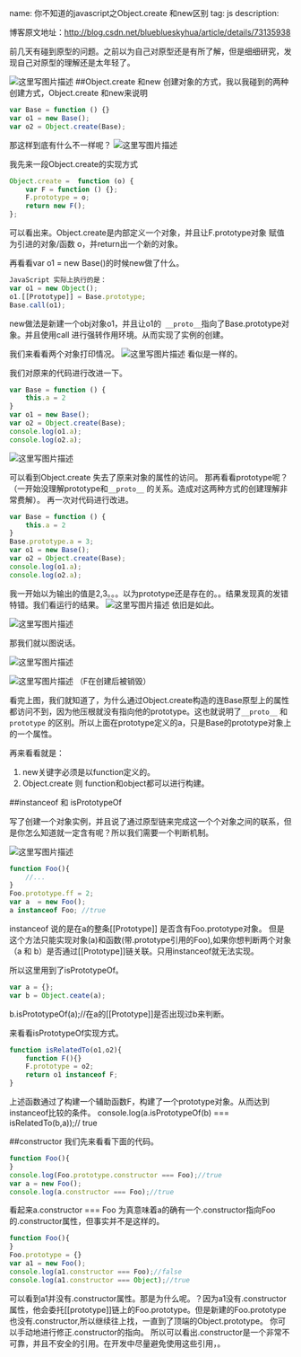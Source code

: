 name: 你不知道的javascript之Object.create 和new区别
tag: js
description: 



博客原文地址：http://blog.csdn.net/blueblueskyhua/article/details/73135938

前几天有碰到原型的问题。之前以为自己对原型还是有所了解，但是细细研究，发现自己对原型的理解还是太年轻了。

![这里写图片描述](https://s3.qiufengh.com/blog/1579506285138.jpg)
##Object.create 和new
创建对象的方式，我以我碰到的两种创建方式，Object.create 和new来说明

```javascript
var Base = function () {}
var o1 = new Base();
var o2 = Object.create(Base);
```
那这样到底有什么不一样呢？
![这里写图片描述](https://s3.qiufengh.com/blog/1579506284974.png)

我先来一段Object.create的实现方式

```javascript
Object.create =  function (o) {
	var F = function () {};
	F.prototype = o;
	return new F();
};
```
可以看出来。Object.create是内部定义一个对象，并且让F.prototype对象 赋值为引进的对象/函数 o，并return出一个新的对象。

再看看var o1 = new Base()的时候new做了什么。

```javascript
JavaScript 实际上执行的是：
var o1 = new Object();
o1.[[Prototype]] = Base.prototype;
Base.call(o1);
```
new做法是新建一个obj对象o1，并且让o1的` __proto__`指向了Base.prototype对象。并且使用call 进行强转作用环境。从而实现了实例的创建。

我们来看看两个对象打印情况。
![这里写图片描述](https://s3.qiufengh.com/blog/1579506285598.png)
看似是一样的。

我们对原来的代码进行改进一下。
```javascript
var Base = function () {
	this.a = 2
}
var o1 = new Base();
var o2 = Object.create(Base);
console.log(o1.a);
console.log(o2.a);
```

![这里写图片描述](https://s3.qiufengh.com/blog/1579506285596.png)

可以看到Object.create 失去了原来对象的属性的访问。
那再看看prototype呢？（一开始没理解prototype和`__proto__`  的关系。造成对这两种方式的创建理解非常费解）。
再一次对代码进行改进。

```javascript
var Base = function () {
	this.a = 2
}
Base.prototype.a = 3;
var o1 = new Base();
var o2 = Object.create(Base);
console.log(o1.a);
console.log(o2.a);
```
我一开始以为输出的值是2,3。。。以为prototype还是存在的。。结果发现真的发错特错。我们看运行的结果。
![这里写图片描述](http://img.blog.csdn.net/20170612191540441?watermark/2/text/aHR0cDovL2Jsb2cuY3Nkbi5uZXQvYmx1ZWJsdWVza3lodWE=/font/5a6L5L2T/fontsize/400/fill/I0JBQkFCMA==/dissolve/70/gravity/SouthEast)
依旧是如此。

![这里写图片描述](https://s3.qiufengh.com/blog/1579506284538.png)

那我们就以图说话。

![这里写图片描述](https://s3.qiufengh.com/blog/1579506284723.png)

![这里写图片描述](https://s3.qiufengh.com/blog/1579506285530.png)
（F在创建后被销毁）

看完上图，我们就知道了，为什么通过Object.create构造的连Base原型上的属性都访问不到，因为他压根就没有指向他的prototype。这也就说明了`__proto__` 和 `prototype` 的区别。所以上面在prototype定义的a，只是Base的prototype对象上的一个属性。

再来看看就是：

 1. new关键字必须是以function定义的。
 2. Object.create 则 function和object都可以进行构建。

##instanceof 和 isPrototypeOf 

写了创建一个对象实例，并且说了通过原型链来完成这一个个对象之间的联系，但是你怎么知道就一定含有呢？所以我们需要一个判断机制。

![这里写图片描述](https://s3.qiufengh.com/blog/1579506284342.jpg)
```javascript
function Foo(){
	//...
}
Foo.prototype.ff = 2;
var a  = new Foo();
a instanceof Foo; //true
```
instanceof 说的是在a的整条[[Prototype]] 是否含有Foo.prototype对象。 但是这个方法只能实现对象(a)和函数(带.prototype引用的Foo),如果你想判断两个对象（a 和 b）是否通过[[Prototype]]链关联。只用instanceof就无法实现。

所以这里用到了isPrototypeOf。

```javascript
var a = {};
var b = Object.ceate(a);
```

b.isPrototypeOf(a);//在a的[[Prototype]]是否出现过b来判断。

来看看isPrototypeOf实现方式。
 

```javascript
function isRelatedTo(o1,o2){
	function F(){}
	F.prototype = o2;
	return o1 instanceof F;
}
```
上述函数通过了构建一个辅助函数F，构建了一个prototype对象。从而达到instanceof比较的条件。
console.log(a.isPrototypeOf(b) === isRelatedTo(b,a));// true

##constructor
我们先来看看下面的代码。
```javascript
function Foo(){
}
console.log(Foo.prototype.constructor === Foo);//true
var a = new Foo();
console.log(a.constructor === Foo);//true
```

看起来a.constructor === Foo 为真意味着a的确有一个.constructor指向Foo的.constructor属性，但事实并不是这样的。
```javascript
function Foo(){
}
Foo.prototype = {}
var a1 = new Foo();
console.log(a1.constructor === Foo);//false
console.log(a1.constructor === Object);//true
```
可以看到a1并没有.constructor属性。那是为什么呢。？因为a1没有.constructor属性，他会委托[[prototype]]链上的Foo.prototype。但是新建的Foo.prototype也没有.constructor,所以继续往上找，一直到了顶端的Object.prototype。
你可以手动地进行修正.constructor的指向。
所以可以看出.constructor是一个非常不可靠，并且不安全的引用。在开发中尽量避免使用这些引用，。